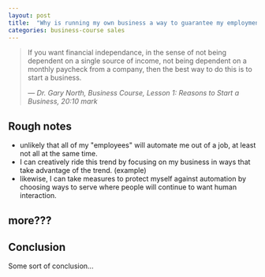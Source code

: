 ```yaml
---
layout: post
title:  "Why is running my own business a way to guarantee my employment in a decade?"
categories: business-course sales
---
```


> If you want financial independance, in the sense of not being dependent on a single source of income, not being dependent on a monthly paycheck from a company, then the best way to do this is to start a business.
>
> &mdash; <cite>Dr. Gary North, Business Course, Lesson 1:  Reasons to Start a Business, 20:10 mark</cite> 

## Rough notes

  - unlikely that all of my "employees" will automate me out of a job, at least not all at the same time.
  - I can creatively ride this trend by focusing on my business in ways that take advantage of the trend. (example)
  - likewise, I can take measures to protect myself against automation by choosing ways to serve where people will continue to want human interaction.

## more???

## Conclusion

Some sort of conclusion...
